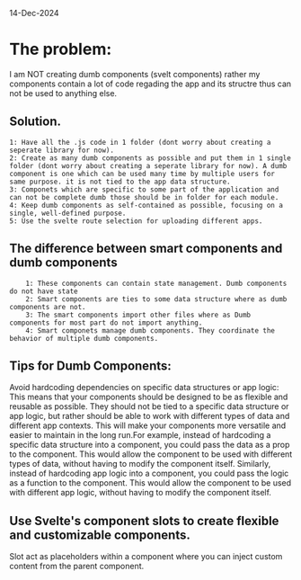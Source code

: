 
14-Dec-2024

# The problem:
  I am NOT creating dumb components (svelt components) rather my components contain a lot of code regading the app and its structre thus can not be used to anything else.

## Solution. 

    1: Have all the .js code in 1 folder (dont worry about creating a seperate library for now). 
    2: Create as many dumb components as possible and put them in 1 single folder (dont worry about creating a seperate library for now). A dumb component is one which can be used many time by multiple users for same purpose. it is not tied to the app data structure.
    3: Componets which are specific to some part of the application and can not be complete dumb those should be in folder for each module.
    4: Keep dumb components as self-contained as possible, focusing on a single, well-defined purpose.
    5: Use the svelte route selection for uploading different apps. 

## The difference between smart components and dumb components
        1: These components can contain state management. Dumb components do not have state
        2: Smart components are ties to some data structure where as dumb components are not.
        3: The smart components import other files where as Dumb components for most part do not import anything.
        4: Smart componets manage dumb components. They coordinate the behavior of multiple dumb components.

## Tips for Dumb Components:

Avoid hardcoding dependencies on specific data structures or app logic: This means that your components should be designed to be as flexible and reusable as possible. They should not be tied to a specific data structure or app logic, but rather should be able to work with different types of data and different app contexts. This will make your components more versatile and easier to maintain in the long run.For example, instead of hardcoding a specific data structure into a component, you could pass the data as a prop to the component. This would allow the component to be used with different types of data, without having to modify the component itself. Similarly, instead of hardcoding app logic into a component, you could pass the logic as a function to the component. This would allow the component to be used with different app logic, without having to modify the component itself.

## Use Svelte's component slots to create flexible and customizable components.

Slot act as placeholders within a component where you can inject custom content from the parent component.
